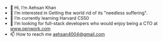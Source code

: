 - 👋 Hi, I’m Aehsan Khan
- 👀 I’m interested in Getting the world rid of its "needless suffering".
- 🌱 I’m currently learning Harvard CS50
- 💞️ I’m looking for full-stack developers who would enjoy being a CTO at www.opnwork.com 
- 📫 How to reach me aehsan4004@gmail.com

<!---
Aehsan4004/Aehsan4004 is a ✨ special ✨ repository because its `README.md` (this file) appears on your GitHub profile.
You can click the Preview link to take a look at your changes.
--->
